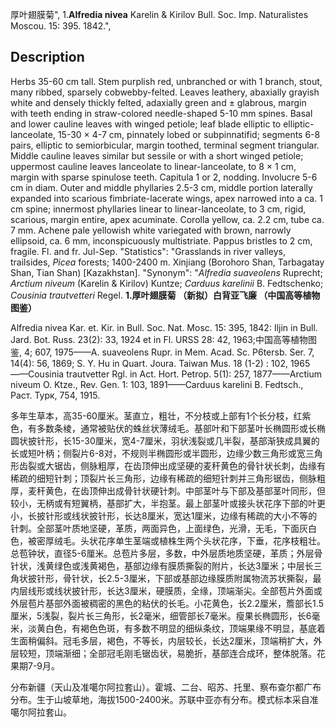 厚叶翅膜菊",
1.**Alfredia nivea** Karelin & Kirilov Bull. Soc. Imp. Naturalistes Moscou. 15: 395. 1842.",

## Description
Herbs 35-60 cm tall. Stem purplish red, unbranched or with 1 branch, stout, many ribbed, sparsely cobwebby-felted. Leaves leathery, abaxially grayish white and densely thickly felted, adaxially green and ± glabrous, margin with teeth ending in straw-colored needle-shaped 5-10 mm spines. Basal and lower cauline leaves with winged petiole; leaf blade elliptic to elliptic-lanceolate, 15-30 × 4-7 cm, pinnately lobed or subpinnatifid; segments 6-8 pairs, elliptic to semiorbicular, margin toothed, terminal segment triangular. Middle cauline leaves similar but sessile or with a short winged petiole; uppermost cauline leaves lanceolate to linear-lanceolate, to 8 × 1 cm, margin with sparse spinulose teeth. Capitula 1 or 2, nodding. Involucre 5-6 cm in diam. Outer and middle phyllaries 2.5-3 cm, middle portion laterally expanded into scarious fimbriate-lacerate wings, apex narrowed into a ca. 1 cm spine; innermost phyllaries linear to linear-lanceolate, to 3 cm, rigid, scarious, margin entire, apex acuminate. Corolla yellow, ca. 2.2 cm, tube ca. 7 mm. Achene pale yellowish white variegated with brown, narrowly ellipsoid, ca. 6 mm, inconspicuously multistriate. Pappus bristles to 2 cm, fragile. Fl. and fr. Jul-Sep.
  "Statistics": "Grasslands in river valleys, trailsides, *Picea* forests; 1400-2400 m. Xinjiang (Borohoro Shan, Tarbagatay Shan, Tian Shan) [Kazakhstan].
  "Synonym": "*Alfredia suaveolens* Ruprecht; *Arctium niveum* (Karelin &amp; Kirilov) Kuntze; *Carduus karelinii* B. Fedtschenko; *Cousinia trautvetteri* Regel.
**1.厚叶翅膜菊 （新拟）白背亚飞廉 （中国高等植物图鉴）**

Alfredia nivea Kar. et. Kir. in Bull. Soc. Nat. Mosc. 15: 395, 1842: Iljin in Bull. Jard. Bot. Russ. 23(2): 33, 1924 et in Fl. URSS 28: 42, 1963;中国高等植物图鉴, 4; 607, 1975——A. suaveolens Rupr. in Mem. Acad. Sc. P6tersb. Ser. 7, 14(4): 56, 1869; S. Y. Hu in Quart. Joura. Taiwan Mus. 18 (1-2) : 102, 1965——Cousinia trautvetter Rgl. in Act. Hort. Petrop. 5(1): 257, 1877——Arctium niveum O. Ktze., Rev. Gen. 1: 103, 1891——Carduus karelini B. Fedtsch., Раст. Турк, 754, 1915.

多年生草本，高35-60厘米。茎直立，粗壮，不分枝或上部有1个长分枝，红紫色，有多数条棱，通常被贴伏的蛛丝状薄绒毛。基部叶和下部茎叶长椭圆形或长椭圆状披针形，长15-30厘米，宽4-7厘米，羽状浅裂或几半裂，基部渐狭成具翼的长或短叶柄；侧裂片6-8对，不规则半椭圆形或半圆形，边缘少数三角形或宽三角形齿裂或大锯齿，侧脉粗厚，在齿顶伸出成坚硬的麦秆黄色的骨针状长刺，齿缘有稀疏的细短针刺；顶裂片长三角形，边缘有稀疏的细短针刺并三角形锯齿，侧脉粗厚，麦秆黄色，在齿顶伸出成骨针状硬针刺。中部茎叶与下部及基部茎叶同形，但较小，无柄或有短翼柄，基部扩大，半抱茎。最上部茎叶或接头状花序下部的叶更小，长披针形或线状披针形，长达8厘米，宽达1厘米，边缘有稀疏的大小不等的针刺。全部茎叶质地坚硬，革质，两面异色，上面绿色，光滑，无毛，下面灰白色，被密厚绒毛。头状花序单生茎端或植株生两个头状花序，下垂，花序枝粗壮。总苞钟状，直径5-6厘米。总苞片多层，多数，中外层质地质坚硬，革质；外层骨针状，浅黄绿色或浅黄褐色，基部边缘有膜质撕裂的附片，长达3厘米；中层长三角状披针形，骨针状，长2.5-3厘米，下部或基部边缘膜质附属物流苏状撕裂，最内层线形或线状披针形，长达3厘米，硬膜质，全缘，顶端渐尖。全部苞片外面或外层苞片基部外面被稠密的黑色的粘伏的长毛。小花黄色，长2.2厘米，簷部长1.5厘米，5浅裂，裂片长三角形，长2毫米，细管部长7毫米。瘦果长椭圆形，长6毫米，淡黄白色，有褐色色斑，有多数不明显的细纵条纹，顶端果缘不明显，基底着生面稍偏斜。冠毛多层，褐色，不等长，内层较长，长达2厘米，顶端稍扩大，外层较短，顶端渐细；全部冠毛刚毛锯齿状，易脆折，基部连合成环，整体脱落。花果期7-9月。

分布新疆（天山及准噶尔阿拉套山）。霍城、二台、昭苏、托里、察布查尔都广布分布。生于山坡草地，海拔1500-2400米。苏联中亚亦有分布。模式标本采自准噶尔阿拉套山。
